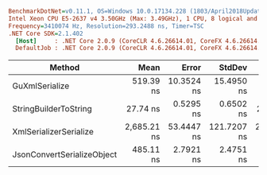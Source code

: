 ``` ini

BenchmarkDotNet=v0.11.1, OS=Windows 10.0.17134.228 (1803/April2018Update/Redstone4)
Intel Xeon CPU E5-2637 v4 3.50GHz (Max: 3.49GHz), 1 CPU, 8 logical and 4 physical cores
Frequency=3410074 Hz, Resolution=293.2488 ns, Timer=TSC
.NET Core SDK=2.1.402
  [Host]     : .NET Core 2.0.9 (CoreCLR 4.6.26614.01, CoreFX 4.6.26614.01), 64bit RyuJIT
  DefaultJob : .NET Core 2.0.9 (CoreCLR 4.6.26614.01, CoreFX 4.6.26614.01), 64bit RyuJIT


```
|                     Method |        Mean |      Error |      StdDev |      Median | Scaled | ScaledSD |  Gen 0 |  Gen 1 | Allocated |
|--------------------------- |------------:|-----------:|------------:|------------:|-------:|---------:|-------:|-------:|----------:|
|             GuXmlSerialize |   519.39 ns | 10.3524 ns |  15.4950 ns |   517.60 ns |   1.00 |     0.00 | 0.0439 |      - |     280 B |
|      StringBuilderToString |    27.74 ns |  0.5295 ns |   0.6502 ns |    27.67 ns |   0.05 |     0.00 | 0.0305 |      - |     192 B |
|     XmlSerializerSerialize | 2,685.21 ns | 53.4447 ns | 121.7207 ns | 2,731.62 ns |   5.17 |     0.28 | 0.6218 | 0.0038 |    3936 B |
| JsonConvertSerializeObject |   485.11 ns |  2.7921 ns |   2.4751 ns |   484.13 ns |   0.93 |     0.03 | 0.2031 |      - |    1280 B |

